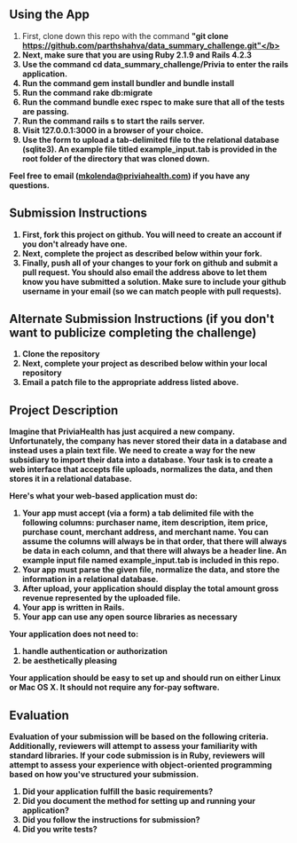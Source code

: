 ## Using the App
1. First, clone down this repo with the command <b>"git clone https://github.com/parthshahva/data_summary_challenge.git"</b>
2. Next, make sure that you are using <b>Ruby 2.1.9</b> and <b>Rails 4.2.3</b>
3. Use the command <b>cd data_summary_challenge/Privia</b> to enter the rails application.
4. Run the command <b>gem install bundler</b> and <b>bundle install</b>
5. Run the command <b>rake db:migrate</b>
6. Run the command <b>bundle exec rspec</b> to make sure that all of the tests are passing.
7. Run the command <b>rails s</b> to start the rails server.
8. Visit <b>127.0.0.1:3000</b> in a browser of your choice.
9. Use the form to upload a tab-delimited file to the relational database (sqlite3). An example file titled <b>example_input.tab</b> is provided in the root folder of the directory that was cloned down.




Feel free to email ([mkolenda@priviahealth.com](mailto:mkolenda@priviahealth.com)) if you have any questions.

## Submission Instructions
1. First, fork this project on github.  You will need to create an account if you don't already have one.
1. Next, complete the project as described below within your fork.
1. Finally, push all of your changes to your fork on github and submit a pull request.  You should also email the address above to let them know you have submitted a solution.  Make sure to include your github username in your email (so we can match people with pull requests).

## Alternate Submission Instructions (if you don't want to publicize completing the challenge)
1. Clone the repository
1. Next, complete your project as described below within your local repository
1. Email a patch file to the appropriate address listed above.

## Project Description
Imagine that PriviaHealth has just acquired a new company.  Unfortunately, the company has never stored their data in a database and instead uses a plain text file.  We need to create a way for the new subsidiary to import their data into a database.  Your task is to create a web interface that accepts file uploads, normalizes the data, and then stores it in a relational database.

Here's what your web-based application must do:

1. Your app must accept (via a form) a tab delimited file with the following columns: purchaser name, item description, item price, purchase count, merchant address, and merchant name.  You can assume the columns will always be in that order, that there will always be data in each column, and that there will always be a header line.  An example input file named example_input.tab is included in this repo.
1. Your app must parse the given file, normalize the data, and store the information in a relational database.
1. After upload, your application should display the total amount gross revenue represented by the uploaded file.
1. Your app is written in Rails.
1. Your app can use any open source libraries as necessary

Your application does not need to:

1. handle authentication or authorization 
1. be aesthetically pleasing

Your application should be easy to set up and should run on either Linux or Mac OS X.  It should not require any for-pay software.

## Evaluation
Evaluation of your submission will be based on the following criteria. Additionally, reviewers will attempt to assess your familiarity with standard libraries. If your code submission is in Ruby, reviewers will attempt to assess your experience with object-oriented programming based on how you've structured your submission.

1. Did your application fulfill the basic requirements?
1. Did you document the method for setting up and running your application?
1. Did you follow the instructions for submission?
1. Did you write tests?
